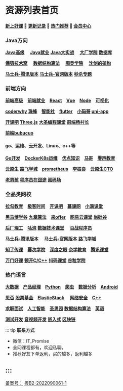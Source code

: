 # 资源列表首页

#### [**新上好课**](./list/xshk.md) 💖 [**更新记录**](./list/gxjl.md) 💖 [**热门推荐**](./list/rmtj.md) 💖 [**会员中心**](./list/vip.md)

### **Java方向** <Badge type="warning" text="💯"/>

[**Java高级**](./list/JavaGJ.md)  [**Java就业**](./list/JavaJY.md)  [**Java大实战**](./list/JavaDSZ.md)  [**大厂学院**](./list/dcxy.md)  [**数据库**](./list/mySql.md)

[**儒猿技术窝**](./list/ryjsw.md)  [**数据结构算法**](./list/sjjgsf.md)  [**图灵学院**](./list/tuling.md)  [**沈剑的架构**](./list/sjjgs.md)

[**马士兵-腾讯版本**](./list/mashibing.md)  [**马士兵-官网版本**](./list/mashibingGW.md)  [**秒杀专题**](./list/mszt.md)

### **前端方向** <Badge type="warning" text="💯"/>

[**前端高级**](./list/qianduanGJ.md) [**前端就业**](./list/qianduanJY.md) [**React**](./list/React.md) [**Vue**](./list/Vue.md) [**Node**](./list/Node.md) [**可视化**](./list/ksh.md) 

[**coderwhy**](./list/coderwhy.md) [**珠峰**](./list/zhufeng.md) [**智能社**](./list/zns.md) [**flutter**](./list/flutter.md) [**小码哥**](./list/xiaomage.md) [**uni-app**](./list/uni-app.md) 

[**开课吧**](./list/kaikeba.md)  [**Three.js**](./list/three.js.md) [**大圣编程课堂**](./list/dasheng.md)  [**前端杨村长**](./list/yangcunzhang.md)

[**前端bubucuo**](./list/bubucuo.md)

#### **go、运维、云开发、Linux、c++等** <Badge type="warning" text="💯"/>

[**Go开发**](./list/Go.md) [**DockerK8s运维**](./list/DockerK8s.md) [**优点知识**](./list/youdian.md) [**马哥**](./list/mage.md) [**零声教育**](./list/lsjy.md) 

[**云原生**](./list/yunyuanssheng.md) [**路飞学城**](./list/lufei.md) [**prometheus**](./list/prometheus.md) [**李振良**](./list/lizhenlaing.md) [**云原生CTO**](./list/yysCTO.md) 

[**老男孩**](./list/laonanhai.md) [**程序员在囧途**](./list/cxyzjt.md) [**阅码场**](https://shop.yomocode.com/)

### **全品类网校** <Badge type="warning" text="💯"/>

[**拉勾教育**](./list/lagou.md) [**极客时间**](./list/jksj.md) [**开课吧**](./list/kaikeba.md) [**慕课网**](./list/imooc.md) [**小滴课堂**](./list/xdkt.md) 

[**黑马博学谷**](./list/hmbxg.md) [**九章算法**](./list/jiuzhang.md) [**来offer**](./list/Loffer.md) [**网易云课堂**](./list/wangyi.md) [**尚硅谷**](./list/shangguigu.md)

[**后厂理工**](./list/hclg.md) [**咕泡**](./list/gupao.md) [**数据技术课堂**](./list/sjjskt.md)  [**百战程序员**](./list/baizhan.md)

[**马士兵-腾讯版本**](./list/mashibing.md)   [**马士兵-官网版本**](./list/mashibingGW.md) [**路飞学城**](./list/lufei.md) 

[**知了传课**](./list/zhiliao.md) [**幂次学院**](./list/cmxy.md) [**深度之眼**](./list/sdzy.md) [**奈学教育**](./list/naixue.md) [**腾讯课堂**](./list/tengxun.md)

[**万门好课**](./list/wanmen.md) [**顿开C/C++**](./list/DKCC++.md)  [**抖码课堂**](./list/douma.md) [**谷粒学院**](http://www.gulixueyuan.com/) 

### **热门语言** <Badge type="warning" text="💯"/>

[**大数据**](./list/bigData.md) [**产品经理**](./list/canpin.md) [**Python**](./list/Python.md) [**爬虫**](./list/pacong.md) [**数据分析**](./list/sjfx.md) [**Android**](./list/android.md) 

[**思否**](./list/sifou.md) [**股票基金**](./list/gupiao.md) [**ElasticStack**](./list/Elastic.md)  [**网络安全**](./list/wlaq.md) [**C++**](./list/C++.md)

[**求职面试**](./list/mianshi.md) [**人工智能**](./list/rgzn.md) [**圣思园**](./list/ssy.md) [**数据结构算法**](./list/sjjgsf.md) [**英语**](./list/english.md) 

[**测试开发**](./list/ceshi.md) [**音视频开发**](./list/yinshipng.md) [**嵌入式**](./list/qianrushi.md) [**区块链**](./list/qukuailian.md)

::: tip
**联系方式**
- 微信：IT_Promise
- 全网课程都有，欢迎私聊。
- 推荐好友下单返利，买的越多，返利越多

:::
------
<a href="https://beian.miit.gov.cn/" target="_blank">备案号：</a>
<a href="https://beian.miit.gov.cn/" target="_blank">粤B2-2022090061-1</a>